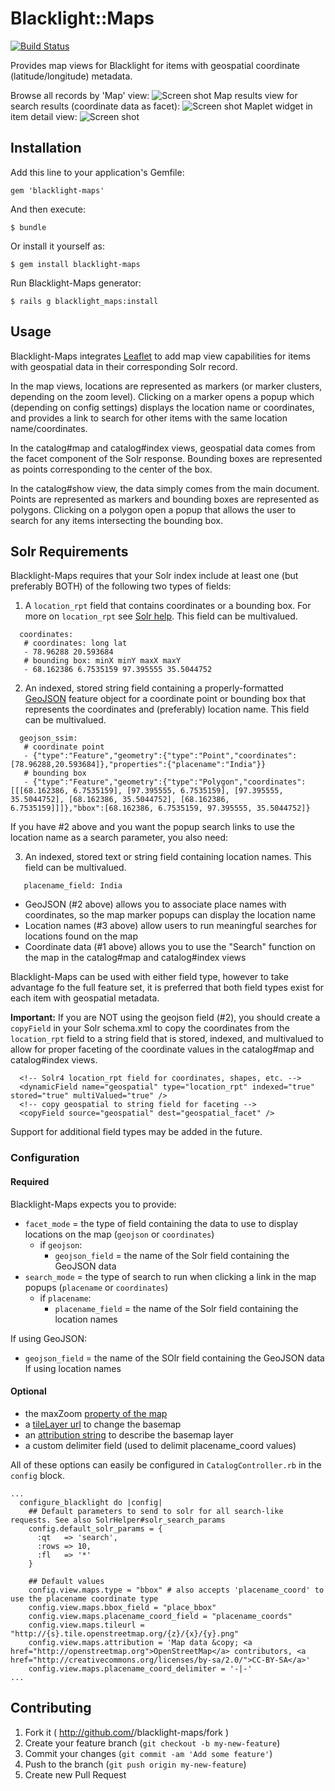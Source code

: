 # Blacklight::Maps

[![Build Status](https://travis-ci.org/sul-dlss/blacklight-maps.png?branch=master)](https://travis-ci.org/sul-dlss/blacklight-maps)

Provides map views for Blacklight for items with geospatial coordinate (latitude/longitude) metadata.

Browse all records by 'Map' view:
![Screen shot](docs/blacklight-maps_map-view.png)
Map results view for search results (coordinate data as facet):
![Screen shot](docs/blacklight-maps_index-view.png)
Maplet widget in item detail view:
![Screen shot](docs/blacklight-maps_show-view.png)

## Installation

Add this line to your application's Gemfile:

    gem 'blacklight-maps'

And then execute:

    $ bundle

Or install it yourself as:

    $ gem install blacklight-maps
    
Run Blacklight-Maps generator:
    
    $ rails g blacklight_maps:install

## Usage

Blacklight-Maps integrates [Leaflet](http://leafletjs.com/) to add map view capabilities for items with geospatial data in their corresponding Solr record.

In the map views, locations are represented as markers (or marker clusters, depending on the zoom level). Clicking on a marker opens a popup which (depending on config settings) displays the location name or coordinates, and provides a link to search for other items with the same location name/coordinates. 

In the catalog#map and catalog#index views, geospatial data comes from the facet component of the Solr response. Bounding boxes are represented as points corresponding to the center of the box.

In the catalog#show view, the data simply comes from the main document. Points are represented as markers and bounding boxes are represented as polygons. Clicking on a polygon open a popup that allows the user to search for any items intersecting the bounding box.

## Solr Requirements

Blacklight-Maps requires that your Solr index include at least one (but preferably BOTH) of the following two types of fields:

1. A `location_rpt` field that contains coordinates or a bounding box. For more on `location_rpt` see [Solr help](https://cwiki.apache.org/confluence/display/solr/Spatial+Search). This field can be multivalued.

```
  coordinates: 
   # coordinates: long lat
   - 78.96288 20.593684
   # bounding box: minX minY maxX maxY
   - 68.162386 6.7535159 97.395555 35.5044752       
```

2. An indexed, stored string field containing a properly-formatted [GeoJSON](http://geojson.org) feature object for a coordinate point or bounding box that represents the coordinates and (preferably) location name. This field can be multivalued.

```
  geojson_ssim:
   # coordinate point
   - {"type":"Feature","geometry":{"type":"Point","coordinates":[78.96288,20.593684]},"properties":{"placename":"India"}}
   # bounding box
   - {"type":"Feature","geometry":{"type":"Polygon","coordinates":[[[68.162386, 6.7535159], [97.395555, 6.7535159], [97.395555, 35.5044752], [68.162386, 35.5044752], [68.162386, 6.7535159]]]},"bbox":[68.162386, 6.7535159, 97.395555, 35.5044752]}
```

If you have #2 above and you want the popup search links to use the location name as a search parameter, you also need:

3. An indexed, stored text or string field containing location names. This field can be multivalued.

```
   placename_field: India
```

* GeoJSON (#2 above) allows you to associate place names with coordinates, so the map marker popups can display the location name
* Location names (#3 above) allow users to run meaningful searches for locations found on the map
* Coordinate data (#1 above) allows you to use the "Search" function on the map in the catalog#map and catalog#index views

Blacklight-Maps can be used with either field type, however to take advantage fo the full feature set, it is preferred that both field types exist for each item with geospatial metadata.

**Important:** If you are NOT using the geojson field (#2), you should create a `copyField` in your Solr schema.xml to copy the coordinates from the `location_rpt` field to a string field that is stored, indexed, and multivalued to allow for proper faceting of the coordinate values in the catalog#map and catalog#index views.

```
  <!-- Solr4 location_rpt field for coordinates, shapes, etc. -->
  <dynamicField name="geospatial" type="location_rpt" indexed="true" stored="true" multiValued="true" />
  <!-- copy geospatial to string field for faceting -->
  <copyField source="geospatial" dest="geospatial_facet" />
```

Support for additional field types may be added in the future.

### Configuration

#### Required
Blacklight-Maps expects you to provide:

+ `facet_mode`  = the type of field containing the data to use to display locations on the map (`geojson` or `coordinates`)
  - if `geojson`:
    + `geojson_field` = the name of the Solr field containing the GeoJSON data
+ `search_mode` = the type of search to run when clicking a link in the map popups (`placename` or `coordinates`)
  - if `placename`:
    + `placename_field` = the name of the Solr field containing the location names

If using GeoJSON:
+ `geojson_field` = the name of the SOlr field containing the GeoJSON data
If using location names


#### Optional

- the maxZoom [property of the map](http://leafletjs.com/reference.html#map-maxzoom)
- a [tileLayer url](http://leafletjs.com/reference.html#tilelayer-l.tilelayer) to change the basemap
- an [attribution string](http://leafletjs.com/reference.html#tilelayer-attribution) to describe the basemap layer
- a custom delimiter field (used to delimit placename_coord values)

All of these options can easily be configured in `CatalogController.rb` in the `config` block.

```
...
  configure_blacklight do |config|
    ## Default parameters to send to solr for all search-like requests. See also SolrHelper#solr_search_params
    config.default_solr_params = {
      :qt   => 'search',
      :rows => 10,
      :fl   => '*'
    }

    ## Default values
    config.view.maps.type = "bbox" # also accepts 'placename_coord' to use the placename coordinate type
    config.view.maps.bbox_field = "place_bbox"
    config.view.maps.placename_coord_field = "placename_coords"
    config.view.maps.tileurl = "http://{s}.tile.openstreetmap.org/{z}/{x}/{y}.png"
    config.view.maps.attribution = 'Map data &copy; <a href="http://openstreetmap.org">OpenStreetMap</a> contributors, <a href="http://creativecommons.org/licenses/by-sa/2.0/">CC-BY-SA</a>'
    config.view.maps.placename_coord_delimiter = '-|-'
...

```


## Contributing

1. Fork it ( http://github.com/<my-github-username>/blacklight-maps/fork )
2. Create your feature branch (`git checkout -b my-new-feature`)
3. Commit your changes (`git commit -am 'Add some feature'`)
4. Push to the branch (`git push origin my-new-feature`)
5. Create new Pull Request
